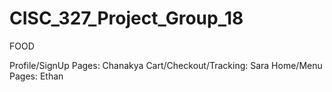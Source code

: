 # CISC_327_Project_Group_18
FOOD

Profile/SignUp Pages: Chanakya
Cart/Checkout/Tracking: Sara
Home/Menu Pages: Ethan